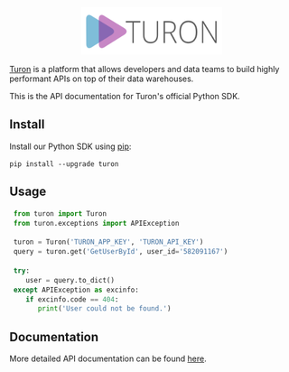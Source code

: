 <p align="center">
  <p align="center">
    <a href="https://www.turon.io" target="_blank">
      <img src="docs/source/_static/logo.png" alt="Turon" width="250" height="84">
    </a>
  </p>
</p>


[Turon](https://www.turon.io) is a platform that allows developers and data teams to build highly performant APIs on top of their data warehouses.

This is the API documentation for Turon's official Python SDK.

Install
-------

Install our Python SDK using [pip](https://pip.pypa.io/en/stable/):

```shell
pip install --upgrade turon
```

Usage
-----

```python
 from turon import Turon
 from turon.exceptions import APIException

 turon = Turon('TURON_APP_KEY', 'TURON_API_KEY')
 query = turon.get('GetUserById', user_id='582091167')

 try:
    user = query.to_dict()
 except APIException as excinfo:
    if excinfo.code == 404:
       print('User could not be found.')
```

Documentation
-------------

More detailed API documentation can be found [here](https://tryturon.github.io/turon-py/).

